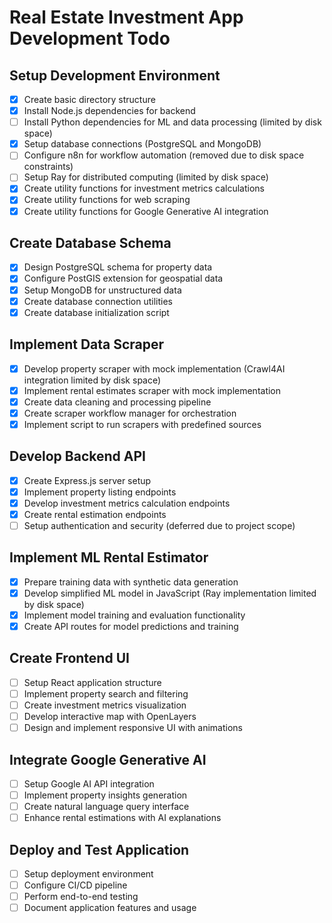 # Real Estate Investment App Development Todo

## Setup Development Environment
- [x] Create basic directory structure
- [x] Install Node.js dependencies for backend
- [ ] Install Python dependencies for ML and data processing (limited by disk space)
- [x] Setup database connections (PostgreSQL and MongoDB)
- [ ] Configure n8n for workflow automation (removed due to disk space constraints)
- [ ] Setup Ray for distributed computing (limited by disk space)
- [x] Create utility functions for investment metrics calculations
- [x] Create utility functions for web scraping
- [x] Create utility functions for Google Generative AI integration

## Create Database Schema
- [x] Design PostgreSQL schema for property data
- [x] Configure PostGIS extension for geospatial data
- [x] Setup MongoDB for unstructured data
- [x] Create database connection utilities
- [x] Create database initialization script

## Implement Data Scraper
- [x] Develop property scraper with mock implementation (Crawl4AI integration limited by disk space)
- [x] Implement rental estimates scraper with mock implementation
- [x] Create data cleaning and processing pipeline
- [x] Create scraper workflow manager for orchestration
- [x] Implement script to run scrapers with predefined sources

## Develop Backend API
- [x] Create Express.js server setup
- [x] Implement property listing endpoints
- [x] Develop investment metrics calculation endpoints
- [x] Create rental estimation endpoints
- [ ] Setup authentication and security (deferred due to project scope)

## Implement ML Rental Estimator
- [x] Prepare training data with synthetic data generation
- [x] Develop simplified ML model in JavaScript (Ray implementation limited by disk space)
- [x] Implement model training and evaluation functionality
- [x] Create API routes for model predictions and training

## Create Frontend UI
- [ ] Setup React application structure
- [ ] Implement property search and filtering
- [ ] Create investment metrics visualization
- [ ] Develop interactive map with OpenLayers
- [ ] Design and implement responsive UI with animations

## Integrate Google Generative AI
- [ ] Setup Google AI API integration
- [ ] Implement property insights generation
- [ ] Create natural language query interface
- [ ] Enhance rental estimations with AI explanations

## Deploy and Test Application
- [ ] Setup deployment environment
- [ ] Configure CI/CD pipeline
- [ ] Perform end-to-end testing
- [ ] Document application features and usage
